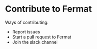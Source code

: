 # Contribute to Fermat

Ways of contributing:
- Report issues 
- Start a pull request to Fermat 
- Join the slack channel 